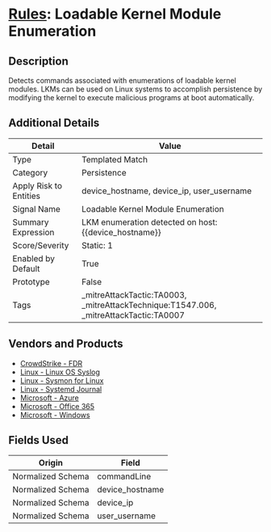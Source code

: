# [Rules](README.md): Loadable Kernel Module Enumeration

## Description
Detects commands associated with enumerations of loadable kernel modules. LKMs can be used on Linux systems to accomplish persistence by modifying the kernel to execute malicious programs at boot automatically.

## Additional Details
|Detail|Value|
|----|----|
|Type|Templated Match|
|Category|Persistence|
|Apply Risk to Entities|device_hostname, device_ip, user_username|
|Signal Name|Loadable Kernel Module Enumeration|
|Summary Expression|LKM enumeration detected on host: {{device_hostname}}|
|Score/Severity|Static: 1|
|Enabled by Default|True|
|Prototype|False|
|Tags|_mitreAttackTactic:TA0003, _mitreAttackTechnique:T1547.006, _mitreAttackTactic:TA0007|
## Vendors and Products
- [CrowdStrike - FDR](../products/569a3a44-c29f-492e-bcf4-5dc04e2ab0f3.md)
- [Linux - Linux OS Syslog](../products/0e20c932-d992-4bd4-b276-c15119ca5c0b.md)
- [Linux - Sysmon for Linux](../products/b238758d-ade8-41d2-b32d-c99159e9fd74.md)
- [Linux - Systemd Journal](../products/5be5af82-c248-4c4c-a485-0571025f242c.md)
- [Microsoft - Azure](../products/a1225af5-e778-4068-a9a2-47da93d1ff24.md)
- [Microsoft - Office 365](../products/d3ed003d-5ddd-4c7a-bea5-63eae6311833.md)
- [Microsoft - Windows](../products/1ff7546c-cb36-4a24-87f7-89d2cecc5761.md)


## Fields Used

|Origin|Field|
|----|----|
|Normalized Schema|commandLine|
|Normalized Schema|device_hostname|
|Normalized Schema|device_ip|
|Normalized Schema|user_username|


